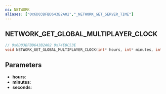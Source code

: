 ```yaml
---
ns: NETWORK
aliases: ["0x6D03BFBD643B2A02","_NETWORK_GET_SERVER_TIME"]
---
```

## NETWORK_GET_GLOBAL_MULTIPLAYER_CLOCK

```c
// 0x6D03BFBD643B2A02 0x74E8C53E
void NETWORK_GET_GLOBAL_MULTIPLAYER_CLOCK(int* hours, int* minutes, int* seconds);
```

## Parameters
* **hours**: 
* **minutes**: 
* **seconds**: 

